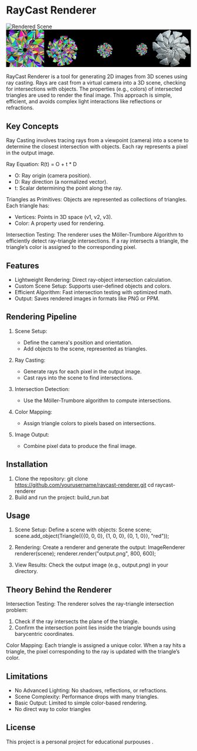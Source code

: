 # RayCast Renderer
![Rendered Scene](https://github.com/Silent0Wings/RayCast-Renderer/blob/0d70f502cf390c3f684a59b6940151f66277709a/src/img/Suzane.png)
![Rendered Scene](https://github.com/Silent0Wings/RayCast-Renderer/blob/0d70f502cf390c3f684a59b6940151f66277709a/src/img/dhalia%20resolution.png)

RayCast Renderer is a tool for generating 2D images from 3D scenes using ray casting. Rays are cast from a virtual camera into a 3D scene, checking for intersections with objects. The properties (e.g., colors) of intersected triangles are used to render the final image. This approach is simple, efficient, and avoids complex light interactions like reflections or refractions.

## Key Concepts

Ray Casting involves tracing rays from a viewpoint (camera) into a scene to determine the closest intersection with objects. Each ray represents a pixel in the output image.

Ray Equation:
R(t) = O + t * D
- O: Ray origin (camera position).
- D: Ray direction (a normalized vector).
- t: Scalar determining the point along the ray.

Triangles as Primitives:
Objects are represented as collections of triangles. Each triangle has:
- Vertices: Points in 3D space (v1, v2, v3).
- Color: A property used for rendering.

Intersection Testing:
The renderer uses the Möller-Trumbore Algorithm to efficiently detect ray-triangle intersections. If a ray intersects a triangle, the triangle’s color is assigned to the corresponding pixel.

## Features

- Lightweight Rendering: Direct ray-object intersection calculation.
- Custom Scene Setup: Supports user-defined objects and colors.
- Efficient Algorithm: Fast intersection testing with optimized math.
- Output: Saves rendered images in formats like PNG or PPM.

## Rendering Pipeline

1. Scene Setup:
   - Define the camera's position and orientation.
   - Add objects to the scene, represented as triangles.

2. Ray Casting:
   - Generate rays for each pixel in the output image.
   - Cast rays into the scene to find intersections.

3. Intersection Detection:
   - Use the Möller-Trumbore algorithm to compute intersections.

4. Color Mapping:
   - Assign triangle colors to pixels based on intersections.

5. Image Output:
   - Combine pixel data to produce the final image.

## Installation

1. Clone the repository:
   git clone https://github.com/yourusername/raycast-renderer.git
   cd raycast-renderer
3. Build and run the project:
   build_run.bat

## Usage

1. Scene Setup:
   Define a scene with objects:
   Scene scene;
   scene.add_object(Triangle({{0, 0, 0}, {1, 0, 0}, {0, 1, 0}}, "red"));

2. Rendering:
   Create a renderer and generate the output:
   ImageRenderer renderer(scene);
   renderer.render("output.png", 800, 600);

3. View Results:
   Check the output image (e.g., output.png) in your directory.

## Theory Behind the Renderer

Intersection Testing:
The renderer solves the ray-triangle intersection problem:
1. Check if the ray intersects the plane of the triangle.
2. Confirm the intersection point lies inside the triangle bounds using barycentric coordinates.

Color Mapping:
Each triangle is assigned a unique color. When a ray hits a triangle, the pixel corresponding to the ray is updated with the triangle’s color.

## Limitations

- No Advanced Lighting: No shadows, reflections, or refractions.
- Scene Complexity: Performance drops with many triangles.
- Basic Output: Limited to simple color-based rendering.
- No direct way to color triangles



## License

This project is a personal project for educational purpouses .
